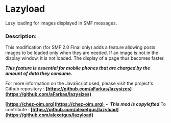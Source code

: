 # Lazyload

Lazy loading for images displayed in SMF messages.


### Description:

This modification (for SMF 2.0 Final only) adds a feature allowing posts images to be loaded only when they are needed.
If an image is not in the display window, it is not loaded.
The display of a page thus becomes faster.

**_This feature is essential for mobile phones that are charged by the amount of data they consume._**


For more information on the JavaScript used, please visit the project's Github repository :
**[https://github.com/aFarkas/lazysizes](https://github.com/aFarkas/lazysizes)**


**[https://chez-oim.org](https://chez-oim.org)  -  _This mod is copylefted_**
To contribute : **[https://github.com/alexetgus/lazyload](https://github.com/alexetgus/lazyload)**
